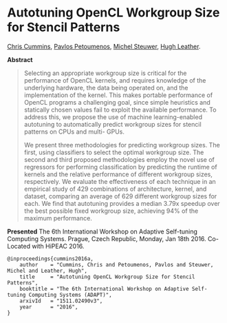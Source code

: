 # Autotuning OpenCL Workgroup Size for Stencil Patterns
[Chris Cummins](http://chriscummins.cc/),
[Pavlos Petoumenos](http://homepages.inf.ed.ac.uk/ppetoume/),
[Michel Steuwer](http://homepages.inf.ed.ac.uk/msteuwer/),
[Hugh Leather](http://homepages.inf.ed.ac.uk/hleather/).

**Abstract**
> Selecting an appropriate workgroup size is critical for the performance of
> OpenCL kernels, and requires knowledge of the underlying hardware, the data
> being operated on, and the implementation of the kernel. This makes portable
> performance of OpenCL programs a challenging goal, since simple heuristics and
> statically chosen values fail to exploit the available performance. To address
> this, we propose the use of machine learning-enabled autotuning to
> automatically predict workgroup sizes for stencil patterns on CPUs and multi-
> GPUs.
>
> We present three methodologies for predicting workgroup sizes. The first,
> using classifiers to select the optimal workgroup size. The second and third
> proposed methodologies employ the novel use of regressors for performing
> classification by predicting the runtime of kernels and the relative
> performance of different workgroup sizes, respectively. We evaluate the
> effectiveness of each technique in an empirical study of 429 combinations of
> architecture, kernel, and dataset, comparing an average of 629 different
> workgroup sizes for each. We find that autotuning provides a median 3.79x
> speedup over the best possible fixed workgroup size, achieving 94% of the
> maximum performance.

**Presented** The 6th International Workshop on Adaptive Self-tuning Computing
Systems. Prague, Czech Republic, Monday, Jan 18th 2016. Co-Located with HiPEAC
2016.

```
@inproceedings{cummins2016a,
    author    = "Cummins, Chris and Petoumenos, Pavlos and Steuwer, Michel and Leather, Hugh",
    title     = "Autotuning OpenCL Workgroup Size for Stencil Patterns",
    booktitle = "The 6th International Workshop on Adaptive Self-tuning Computing Systems (ADAPT)",
    arxivId   = "1511.02490v3",
    year      = "2016",
}
```